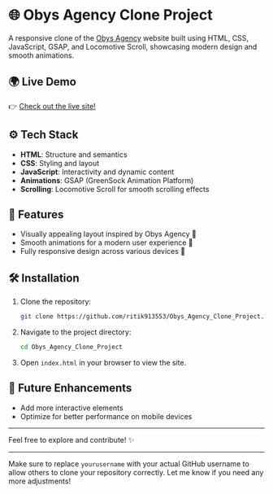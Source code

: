 
# 🌐 Obys Agency Clone Project

A responsive clone of the [Obys Agency](https://www.obysagency.com) website built using HTML, CSS, JavaScript, GSAP, and Locomotive Scroll, showcasing modern design and smooth animations.

## 🌍 Live Demo
👉 [Check out the live site!](https://ritik913553.github.io/Obys_Agency_Clone_Project/)

## ⚙️ Tech Stack

- **HTML**: Structure and semantics
- **CSS**: Styling and layout
- **JavaScript**: Interactivity and dynamic content
- **Animations**: GSAP (GreenSock Animation Platform)
- **Scrolling**: Locomotive Scroll for smooth scrolling effects

## 🌟 Features

- Visually appealing layout inspired by Obys Agency 🎨
- Smooth animations for a modern user experience 💫
- Fully responsive design across various devices 📱

## 🛠 Installation

1. Clone the repository:
   ```bash
   git clone https://github.com/ritik913553/Obys_Agency_Clone_Project.git
   ```
2. Navigate to the project directory:
   ```bash
   cd Obys_Agency_Clone_Project
   ```
3. Open `index.html` in your browser to view the site.

## 🎯 Future Enhancements

- Add more interactive elements
- Optimize for better performance on mobile devices

---

Feel free to explore and contribute! ✨

---

Make sure to replace `yourusername` with your actual GitHub username to allow others to clone your repository correctly. Let me know if you need any more adjustments!
